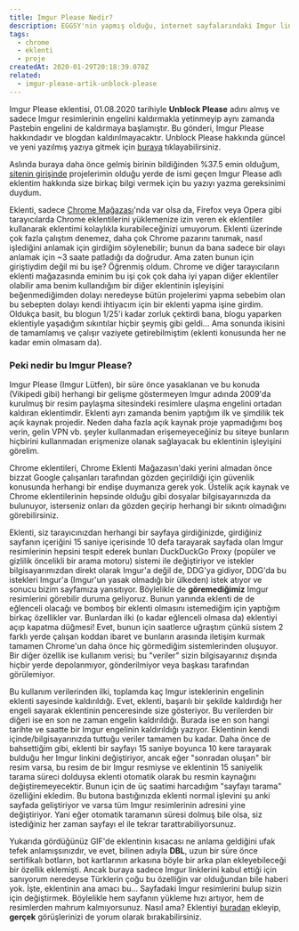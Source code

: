 ```yaml
---
title: Imgur Please Nedir?
description: EGGSY'nin yapmış olduğu, internet sayfalarındaki Imgur linklerini ve Imgur resimlerine giden direkt isteklerini erişime açan Imgur Please eklentisi.
tags:
  - chrome
  - eklenti
  - proje
createdAt: 2020-01-29T20:18:39.078Z
related:
  - imgur-please-artik-unblock-please
---
```


<blog-notification type="warning">Imgur Please eklentisi, 01.08.2020 tarihiyle **Unblock Please** adını almış ve sadece Imgur resimlerinin engelini kaldırmakla yetinmeyip aynı zamanda Pastebin engelini de kaldırmaya başlamıştır. Bu gönderi, Imgur Please hakkındadır ve blogdan kaldırılmayacaktır. Unblock Please hakkında güncel ve yeni yazılmış yazıya gitmek için [buraya](/blog/imgur-please-artik-unblock-please) tıklayabilirsiniz.</blog-notification>

Aslında buraya daha önce gelmiş birinin bildiğinden %37.5 emin olduğum, [sitenin girişinde](/) projelerimin olduğu yerde de ismi geçen Imgur Please adlı eklentim hakkında size birkaç bilgi vermek için bu yazıyı yazma gereksinimi duydum.

Eklenti, sadece [Chrome Mağazası](https://chrome.google.com/webstore/detail/imgur-please/lpngbkmgnehdkkobdbieckjpphkohffd)'nda var olsa da, Firefox veya Opera gibi tarayıcılarda Chrome eklentilerini yüklemenize izin veren ek eklentiler kullanarak eklentimi kolaylıkla kurabileceğinizi umuyorum. Eklenti üzerinde çok fazla çalıştım denemez, daha çok Chrome pazarını tanımak, nasıl işlediğini anlamak için girdiğim söylenebilir; bunun da bana sadece bir olayı anlamak için ~3 saate patladığı da doğrudur. Ama zaten bunun için giriştiydim değil mi bu işe? Öğrenmiş oldum. Chrome ve diğer tarayıcıların eklenti mağazasında eminim bu işi çok çok daha iyi yapan diğer eklentiler olabilir ama benim kullandığım bir diğer eklentinin işleyişini beğenmediğimden dolayı neredeyse bütün projelerimi yapma sebebim olan bu sebepten dolayı kendi ihtiyacım için bir eklenti yapma işine girdim. Oldukça basit, bu blogun 1/25'i kadar zorluk çektirdi bana, blogu yaparken eklentiyle yaşadığım sıkıntılar hiçbir şeymiş gibi geldi... Ama sonunda ikisini de tamamlamış ve çalışır vaziyete getirebilmiştim (eklenti konusunda her ne kadar emin olmasam da).

### Peki nedir bu Imgur Please?

Imgur Please (Imgur Lütfen), bir süre önce yasaklanan ve bu konuda (Vikipedi gibi) herhangi bir gelişme göstermeyen Imgur adında 2009'da kurulmuş bir resim paylaşma sitesindeki resimlere ulaşma engelini ortadan kaldıran eklentimdir. Eklenti ayrı zamanda benim yaptığım ilk ve şimdilik tek açık kaynak projedir. Neden daha fazla açık kaynak proje yapmadığımı boş verin, gelin VPN vb. şeyler kullanmadan erişemeyeceğiniz bu siteye bunların hiçbirini kullanmadan erişmenize olanak sağlayacak bu eklentinin işleyişini görelim.

Chrome eklentileri, Chrome Eklenti Mağazasın'daki yerini almadan önce bizzat Google çalışanları tarafından gözden geçirildiği için güvenlik konusunda herhangi bir endişe duymanıza gerek yok. Üstelik açık kaynak ve Chrome eklentilerinin hepsinde olduğu gibi dosyalar bilgisayarınızda da bulunuyor, isterseniz onları da gözden geçirip herhangi bir sıkıntı olmadığını görebilirsiniz.

Eklenti, siz tarayıcınızdan herhangi bir sayfaya girdiğinizde, girdiğiniz sayfanın içeriğini 15 saniye içerisinde 10 defa tarayarak sayfada olan Imgur resimlerinin hepsini tespit ederek bunları DuckDuckGo Proxy (popüler ve gizlilik öncelikli bir arama motoru) sistemi ile değiştiriyor ve istekler bilgisayarımızdan direkt olarak Imgur'a değil de, DDG'ya gidiyor, DDG'da bu istekleri Imgur'a (Imgur'un yasak olmadığı bir ülkeden) istek atıyor ve sonucu bizim sayfamıza yansıtıyor. Böylelikle de **göremediğimiz** Imgur resimlerini görebilir duruma geliyoruz. Bunun yanında eklenti de de eğlenceli olacağı ve bomboş bir eklenti olmasını istemediğim için yaptığım birkaç özellikler var. Bunlardan ilki (o kadar eğlenceli olmasa da) eklentiyi açıp kapatma düğmesi! Evet, bunun için saatlerce uğraştım çünkü sistem 2 farklı yerde çalışan koddan ibaret ve bunların arasında iletişim kurmak tamamen Chrome'un daha önce hiç görmediğim sistemlerinden oluşuyor. Bir diğer özellik ise kullanım verisi; bu "veriler" sizin bilgisayarınız dışında hiçbir yerde depolanmıyor, gönderilmiyor veya başkası tarafından görülemiyor.

Bu kullanım verilerinden ilki, toplamda kaç Imgur isteklerinin engelinin eklenti sayesinde kaldırıldığı. Evet, eklenti, başarılı bir şekilde kaldırdığı her engeli sayarak eklentinin penceresinde size gösteriyor. Bu verilerden bir diğeri ise en son ne zaman engelin kaldırıldığı. Burada ise en son hangi tarihte ve saatte bir Imgur engelinin kaldırıldığı yazıyor. Eklentinin kendi içinde/bilgisayarınızda tuttuğu veriler tamamen bu kadar. Daha önce de bahsettiğim gibi, eklenti bir sayfayı 15 saniye boyunca 10 kere tarayarak bulduğu her Imgur linkini değiştiriyor, ancak eğer "sonradan oluşan" bir resim varsa, bu resim de bir Imgur resmiyse ve eklentinin 15 saniyelik tarama süreci dolduysa eklenti otomatik olarak bu resmin kaynağını değiştiremeyecektir. Bunun için de üç saatimi harcadığım "sayfayı tarama" özelliğini ekledim. Bu butona bastığınızda eklenti normal işlevini şu anki sayfada geliştiriyor ve varsa tüm Imgur resimlerinin adresini yine değiştiriyor. Yani eğer otomatik taramanın süresi dolmuş bile olsa, siz istediğiniz her zaman sayfayı el ile tekrar tarattırabiliyorsunuz.

<smart-image src="https://i.imgur.com/6VvO0sL.gif"></smart-image>

Yukarıda gördüğünüz GIF'de eklentinin kısacası ne anlama geldiğini ufak tefek anlamışsınızdır, ve evet, bilinen adıyla **DBL**, uzun bir süre önce sertifikalı botların, bot kartlarının arkasına böyle bir arka plan ekleyebileceği bir özellik eklemişti. Ancak buraya sadece Imgur linklerini kabul ettiği için sanıyorum neredeyse Türklerin çoğu bu özelliğin var olduğundan bile haberi yok. İşte, eklentinin ana amacı bu... Sayfadaki Imgur resimlerini bulup sizin için değiştirmek. Böylelikle hem sayfanın yükleme hızı artıyor, hem de resimlerden mahrum kalmıyorsunuz. Nasıl ama? Eklentiyi [buradan](https://chrome.google.com/webstore/detail/imgur-please/lpngbkmgnehdkkobdbieckjpphkohffd) ekleyip, **gerçek** görüşlerinizi de yorum olarak bırakabilirsiniz.
